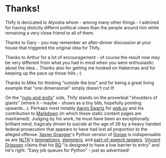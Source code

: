 Thanks!
=======

Thify is decicated to Alyosha whom - among many other things - I admired for having distictly differnt political views than the people around him while remaining a very close friend to all of them.

Thanks to Gary - you may remember an after-dinner discussion at your house that triggered the original idea for Thify.

Thanks to Arthur for a lot of encouragement - of course the result now may be very different from what you had in mind when you were enthusiastic about the idea... Thanks also for getting me hooked on Habermas and for keeping up the pace up those hills ;-) 

Thanks to  Mike for thinking "outside the box" and for being a great living example that "one dimensional" simply doesn't cut it!

On the "[nuts-and-bolts](/thify-how#thify-how-technology)" side, Thify stands on the proverbial "shoulders of giants" (where it - maybe -  shows as a tiny blib, hopefully pointing upwards...): Perhaps most notably [Aaron Swartz](http://en.wikipedia.org/wiki/Aaron_Swartz) for [web.py](http://webpy.org/) and his contribution to [Markdown](http://en.wikipedia.org/wiki/Markdown) (in which these static content pages are maintained). Judging by his work, he must have been an exceptionally brilliant mind, tragicaly driven to suicide at the age of 26 by a heavy handed federal prosecution that appears to have had lost all proportion to the alleged offense. [Xavier Grangier](https://github.com/grangier)'s Python version of [Goose](https://pypi.python.org/pypi/goose-extractor/) is indispensable as are [NLTK](www.nltk.org)'s [lemmatizers](http://en.wikipedia.org/wiki/Lemmatisation), [stemmers](http://en.wikipedia.org/wiki/Stemming), and [part-of-speech taggers](http://en.wikipedia.org/wiki/Part-of-speech_tagging). [Vincent Driessen](http://nvie.com/about/) claims that his [RQ](http://python-rq.org/) "is designed to have a low barrier to entry" and he's right: "Easy job queues for Python" - just as advertised!
